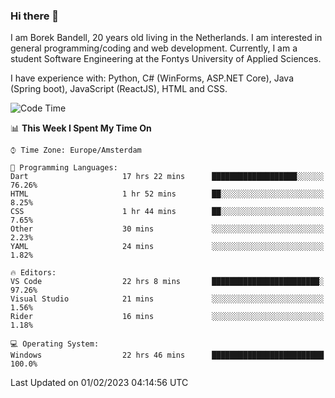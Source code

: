 ### Hi there 👋

I am Borek Bandell, 20 years old living in the Netherlands. I am interested in general programming/coding and web development. Currently, I am a student Software Engineering at the Fontys University of Applied Sciences.

I have experience with: Python, C# (WinForms, ASP.NET Core), Java (Spring boot), JavaScript (ReactJS), HTML and CSS.

<!--START_SECTION:waka-->
![Code Time](http://img.shields.io/badge/Code%20Time-372%20hrs-blue)

📊 **This Week I Spent My Time On** 

```text
⌚︎ Time Zone: Europe/Amsterdam

💬 Programming Languages: 
Dart                     17 hrs 22 mins      ███████████████████░░░░░░   76.26% 
HTML                     1 hr 52 mins        ██░░░░░░░░░░░░░░░░░░░░░░░   8.25% 
CSS                      1 hr 44 mins        ██░░░░░░░░░░░░░░░░░░░░░░░   7.65% 
Other                    30 mins             ░░░░░░░░░░░░░░░░░░░░░░░░░   2.23% 
YAML                     24 mins             ░░░░░░░░░░░░░░░░░░░░░░░░░   1.82%

🔥 Editors: 
VS Code                  22 hrs 8 mins       ████████████████████████░   97.26% 
Visual Studio            21 mins             ░░░░░░░░░░░░░░░░░░░░░░░░░   1.56% 
Rider                    16 mins             ░░░░░░░░░░░░░░░░░░░░░░░░░   1.18%

💻 Operating System: 
Windows                  22 hrs 46 mins      █████████████████████████   100.0%

```


 Last Updated on 01/02/2023 04:14:56 UTC
<!--END_SECTION:waka-->

<!--**tcBorek2002/tcBorek2002** is a ✨ _special_ ✨ repository because its `README.md` (this file) appears on your GitHub profile.

Here are some ideas to get you started:

- 🔭 I’m currently working on ...
- 🌱 I’m currently learning ...
- 👯 I’m looking to collaborate on ...
- 🤔 I’m looking for help with ...
- 💬 Ask me about ...
- 📫 How to reach me: ...
- 😄 Pronouns: ...
- ⚡ Fun fact: ...
-->
